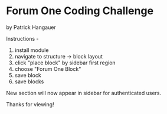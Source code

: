 # Forum One Coding Challenge
by Patrick Hangauer

Instructions - 
  1. install module
  2. navigate to structure -> block layout
  3. click "place block" by sidebar first region
  4. choose "Forum One Block"
  5. save block
  6. save blocks

New section will now appear in sidebar for authenticated users.

Thanks for viewing!
